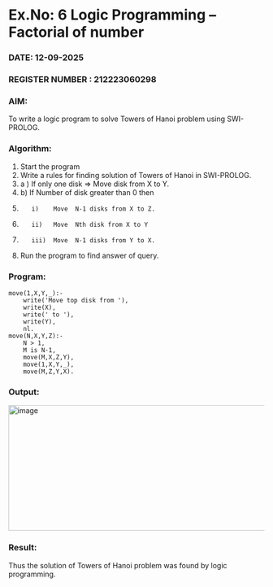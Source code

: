 # Ex.No: 6   Logic Programming – Factorial of number   
### DATE: 12-09-2025                                                                          
### REGISTER NUMBER : 212223060298
### AIM: 
To  write  a logic program  to solve Towers of Hanoi problem  using SWI-PROLOG. 
### Algorithm:
1. Start the program
2.  Write a rules for finding solution of Towers of Hanoi in SWI-PROLOG.
3.  a )	If only one disk  => Move disk from X to Y.
4.  b)	If Number of disk greater than 0 then
5.        i)	Move  N-1 disks from X to Z.
6.        ii)	Move  Nth disk from X to Y
7.        iii)	Move  N-1 disks from Y to X.
8. Run the program  to find answer of  query.

### Program:
```
move(1,X,Y,_):-
    write('Move top disk from '),
    write(X),
    write(' to '),
    write(Y),
    nl. 
move(N,X,Y,Z):-
    N > 1,
    M is N-1,
    move(M,X,Z,Y),
    move(1,X,Y,_),
    move(M,Z,Y,X).

```
### Output:
<img width="938" height="247" alt="image" src="https://github.com/user-attachments/assets/7e71bdf7-3c99-4d7f-9c58-76a65006763f" />

### Result:
Thus the solution of Towers of Hanoi problem was found by logic programming.
